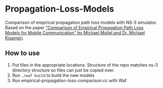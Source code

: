 # Propagation-Loss-Models
Comparison of empirical propagation path loss models with NS-3 simulator. Based on the paper ["Comparison of Empirical Propagation Path Loss Models for Mobile Communication" by Michael Mollel and Dr. Michael Kisangiri](https://www.researchgate.net/publication/266386690_Comparison_of_Empirical_Propagation_Path_Loss_Models_for_Mobile_Communication).

## How to use
1. Put files in the appropriate locations. Structure of the repo matches ns-3 directory structure so files can just be copied over.
2. Run `./waf build` to build the new models
3. Run empirical-propagation-loss-comparison.cc with Waf